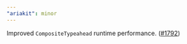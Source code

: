 ```yaml
---
"ariakit": minor
---
```


Improved `CompositeTypeahead` runtime performance. ([#1792](https://github.com/ariakit/ariakit/pull/1792))
